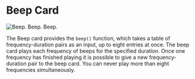 # Beep Card

![Beep. Beep. Beep.](item:computronics:oc_parts@5)

The Beep card provides the `beep()` function, which takes a table of frequency-duration pairs as an input, up to eight entries at once. The beep card plays each frequency of beeps for the specified duration. Once one frequency has finished playing it is possible to give a new frequency-duration pair to the beep card. You can never play more than eight frequencies simultaneously.
